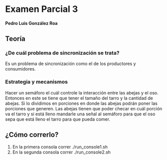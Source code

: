 Examen Parcial 3
=====
#### Pedro Luis González Roa

## Teoría
### ¿De cuál problema de sincronización se trata?
Es un problema de sincronización como el de los productores y consumidores.
### Estrategia y mecanismos
Hacer un semáforo el cuál controle la interacción entre las abejas y el oso. Entonces en este se tiene que tener el tamaño del tarro y la cantidad de abejas. Si lo dividimos en porciones en donde las abejas podrán poner las porciones que generen.
Las abejas tienen que poder checar en cuál porción va el tarro y si está lleno mandarle una señal al semáforo para que el oso sepa que está lleno el tarro para que pueda comer.

## ¿Cómo correrlo?
1. En la primera consola correr ./run_console1.sh
2. En la segunda consola correr ./run_console2.sh
